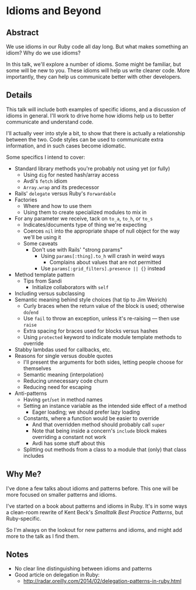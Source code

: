 Idioms and Beyond
=================

Abstract
--------

We use idioms in our Ruby code all day long.
But what makes something an idiom?
Why do we use idioms?

In this talk, we'll explore a number of idioms.
Some might be familiar, but some will be new to you.
These idioms will help us write cleaner code.
More importantly, they can help us communicate better with other developers.


Details
-------

This talk will include both examples of specific idioms, and a discussion of idioms in general.
I'll work to drive home how idioms help us to better communicate and understand code.

I'll actually veer into style a bit, to show that there is actually a relationship between the two.
Code styles can be used to communicate extra information, and in such cases become idiomatic.

Some specifics I intend to cover:

* Standard library methods you're probably not using yet (or fully)
    * Using `dig` for nested hash/array access
    * Avdi's `fetch` idiom
    * `Array.wrap` and its predecessor
* Rails' `delegate` versus Ruby's `Forwardable`
* Factories
    * Where and how to use them
    * Using them to create specialized modules to mix in
* For any parameter we receive, tack on `to_a`, `to_h`, or `to_s`
    * Indicates/documents type of thing we're expecting
    * Coerces `nil` into the appropriate shape of null object for the way we'll be using it
    * Some caveats
        * Don't use with Rails' "strong params"
            * Using `params[:thing].to_h` will crash in weird ways
                * Complains about values that are not permitted
            * Use `params[:grid_filters].presence || {}` instead
* Method template pattern
    * Tips from Sandi
        * Initialize collaborators with `self`
* Including versus subclassing
* Semantic meaning behind style choices (hat tip to Jim Weirich)
    * Curly braces when the return value of the block is used; otherwise `do`/`end`
    * Use `fail` to throw an exception, unless it's re-raising — then use `raise`
    * Extra spacing for braces used for blocks versus hashes
    * Using `protected` keyword to indicate module template methods to override
* Stabby lambdas used for callbacks, etc.
* Reasons for single versus double quotes
    * I'll present the arguments for both sides, letting people choose for themselves
    * Semantic meaning (interpolation)
    * Reducing unnecessary code churn
    * Reducing need for escaping
* Anti-patterns
    * Having `get`/`set` in method names
    * Setting an instance variable as the intended side effect of a method
        * Eager loading; we should prefer lazy loading
    * Constants, where a function would be easier to override
        * And that overridden method should probably call `super`
        * Note that being inside a concern's `include` block makes overriding a constant not work
        * Avdi has some stuff about this
    * Splitting out methods from a class to a module that (only) that class includes


Why Me?
-------

I've done a few talks about idioms and patterns before.
This one will be more focused on smaller patterns and idioms.

I've started on a book about patterns and idioms in Ruby.
It's in some ways a clean-room rewrite of Kent Beck's _Smalltalk Best Practice Patterns_,
but Ruby-specific.

So I'm always on the lookout for new patterns and idioms,
and might add more to the talk as I find them.


Notes
-----

* No clear line distinguishing between idioms and patterns
* Good article on delegation in Ruby:
    * http://radar.oreilly.com/2014/02/delegation-patterns-in-ruby.html
